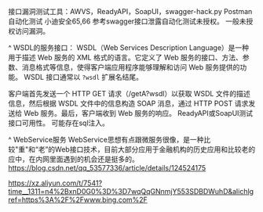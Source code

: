 接口漏洞测试工具：AWVS，ReadyAPI，SoapUI，swagger-hack.py
Postman自动化测试
小迪安全65,66
参考swagger接口泄露自动化测试未授权。
一般未授权访问漏洞。

^
WSDL的服务接口：
WSDL（Web Services Description Language）是一种用于描述 Web 服务的 XML 格式的语言。它定义了 Web 服务的接口、方法、参数、消息格式等信息，使得客户端应用程序能够理解和访问 Web 服务提供的功能。
WSDL 接口通常以 `?wsdl` 扩展名结尾。

客户端首先发送一个 HTTP GET 请求（/getA?wsdl）以获取 WSDL 文件的描述信息，然后根据 WSDL 文件中的信息构造 SOAP 消息，通过 HTTP POST 请求发送给 Web 服务。最后，客户端收到 Web 服务的响应。
ReadyAPI或SoapUI测试接口可用性。
可能存在sql注入。

^
WebService服务
WebService思想有点跟微服务很像，是一种比较"重"和“老”的Web接口技术，目前大部分应用于金融机构的历史应用和比较老的应中，在内网里面遇到的机会还是挺多的。
<https://blog.csdn.net/qq_53577336/article/details/124524175>

<https://xz.aliyun.com/t/7541?time__1311=n4%2BxnD0G0%3D%3D7wqQqGNnmjY553SDBDWuhD&alichlgref=https%3A%2F%2Fwww.bing.com%2F>











